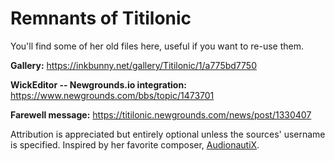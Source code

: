 # Remnants of Titilonic
You'll find some of her old files here, useful if you want to re-use them.

**Gallery:**
https://inkbunny.net/gallery/Titilonic/1/a775bd7750

**WickEditor -- Newgrounds.io integration:**
https://www.newgrounds.com/bbs/topic/1473701

**Farewell message:**
https://titilonic.newgrounds.com/news/post/1330407


  Attribution is appreciated but entirely optional unless the sources' username is specified. Inspired by her favorite composer, [AudionautiX](https://audionautix.com).
